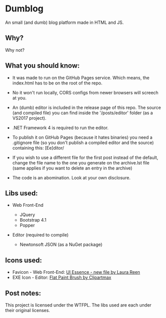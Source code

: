 # Dumblog

An small (and dumb) blog platform made in HTML and JS.

## Why?

Why not?

## What you should know:

- It was made to run on the GitHub Pages service. Which means, the index.html has to be on the root of the repo.

- No it won't run locally, CORS configs from newer browsers will screech at you.
  
- An (dumb) editor is included in the release page of this repo. The source (and compiled file) you can find inside the '/posts/editor' folder (as a VS2017 project).

- .NET Framework 4 is required to run the editor.

- To publish it on GitHub Pages (because it hates binaries) you need a .gitignore file (so you don't publish a compiled editor and the source) containing this: [Ee]ditor/

- If you wish to use a different file for the first post instead of the default, change the file name to the one you generate on the archive.lst file (same applies if you want to delete an entry in the archive)
  
- The code is an abomination. Look at your own disclosure.

## Libs used:

* Web Front-End
	* JQuery
	* Bootstrap 4.1
	* Popper
	
* Editor (required to compile)
	* Newtonsoft JSON (as a NuGet package)

## Icons used:

* Favicon - Web Front-End: [UI Essence - new file by Laura Reen](https://www.shareicon.net/document-write-file-new-create-887243)
* EXE Icon - Editor: [Flat Paint Brush by Clipartmax](https://www.clipartmax.com/middle/m2i8i8m2A0i8d3d3_open-flat-paint-brush-icon/)

## Post notes:

This project is licensed under the WTFPL. The libs used are each under their original licenses.